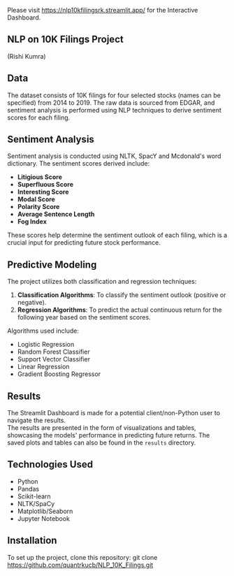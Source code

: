 Please visit https://nlp10kfilingsrk.streamlit.app/ for the Interactive Dashboard.

## NLP on 10K Filings Project 
(Rishi Kumra)

## Data  
The dataset consists of 10K filings for four selected stocks (names can be specified) from 2014 to 2019. The raw data is sourced from EDGAR, and sentiment analysis is performed using NLP techniques to derive sentiment scores for each filing. 

## Sentiment Analysis  
Sentiment analysis is conducted using NLTK, SpacY and Mcdonald's word dictionary. The sentiment scores derived include:  
- **Litigious Score**  
- **Superfluous Score**  
- **Interesting Score**  
- **Modal Score**  
- **Polarity Score**  
- **Average Sentence Length**  
- **Fog Index**  

These scores help determine the sentiment outlook of each filing, which is a crucial input for predicting future stock performance.  

## Predictive Modeling  
The project utilizes both classification and regression techniques:  
1. **Classification Algorithms**: To classify the sentiment outlook (positive or negative).  
2. **Regression Algorithms**: To predict the actual continuous return for the following year based on the sentiment scores.  

Algorithms used include:  
- Logistic Regression  
- Random Forest Classifier  
- Support Vector Classifier  
- Linear Regression  
- Gradient Boosting Regressor  

## Results  
The Streamlit Dashboard is made for a potential client/non-Python user to navigate the results.  
The results are presented in the form of visualizations and tables, showcasing the models' performance in predicting future returns. The saved plots and tables can also be found in the `results` directory.  

## Technologies Used  
- Python  
- Pandas  
- Scikit-learn  
- NLTK/SpaCy  
- Matplotlib/Seaborn  
- Jupyter Notebook  

## Installation  
To set up the project, clone this repository:
git clone https://github.com/quantrkucb/NLP_10K_Filings.git

